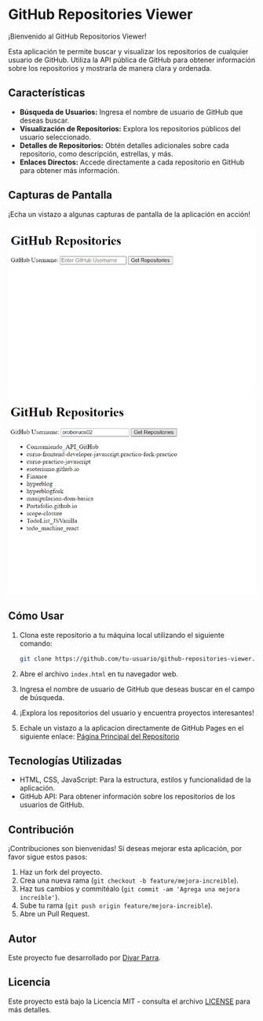 # GitHub Repositories Viewer

¡Bienvenido al GitHub Repositorios Viewer!

Esta aplicación te permite buscar y visualizar los repositorios de cualquier usuario de GitHub. Utiliza la API pública de GitHub para obtener información sobre los repositorios y mostrarla de manera clara y ordenada.

## Características

- **Búsqueda de Usuarios:** Ingresa el nombre de usuario de GitHub que deseas buscar.
- **Visualización de Repositorios:** Explora los repositorios públicos del usuario seleccionado.
- **Detalles de Repositorios:** Obtén detalles adicionales sobre cada repositorio, como descripción, estrellas, y más.
- **Enlaces Directos:** Accede directamente a cada repositorio en GitHub para obtener más información.

## Capturas de Pantalla

¡Echa un vistazo a algunas capturas de pantalla de la aplicación en acción!

![Mi Captura de Pantalla](https://github.com/oroboruos02/Consumiendo_API_GitHub/blob/main/Screenshot_GitHub.png)
![Mi Captura de Pantalla](https://github.com/oroboruos02/Consumiendo_API_GitHub/blob/main/Screenshot_GitHub2.png)

## Cómo Usar

1. Clona este repositorio a tu máquina local utilizando el siguiente comando:

    ```bash
    git clone https://github.com/tu-usuario/github-repositories-viewer.git
    ```

2. Abre el archivo `index.html` en tu navegador web.

3. Ingresa el nombre de usuario de GitHub que deseas buscar en el campo de búsqueda.

4. ¡Explora los repositorios del usuario y encuentra proyectos interesantes!

5. Echale un vistazo a la aplicacion directamente de GitHub Pages en el siguiente enlace:
   [Página Principal del Repositorio](https://oroboruos02.github.io/Consumiendo_API_GitHub/)

## Tecnologías Utilizadas

- HTML, CSS, JavaScript: Para la estructura, estilos y funcionalidad de la aplicación.
- GitHub API: Para obtener información sobre los repositorios de los usuarios de GitHub.

## Contribución

¡Contribuciones son bienvenidas! Si deseas mejorar esta aplicación, por favor sigue estos pasos:

1. Haz un fork del proyecto.
2. Crea una nueva rama (`git checkout -b feature/mejora-increible`).
3. Haz tus cambios y commitéalo (`git commit -am 'Agrega una mejora increíble'`).
4. Sube tu rama (`git push origin feature/mejora-increible`).
5. Abre un Pull Request.

## Autor

Este proyecto fue desarrollado por [Divar Parra](https://github.com/oroboruos02).

## Licencia

Este proyecto está bajo la Licencia MIT - consulta el archivo [LICENSE](LICENSE) para más detalles.
